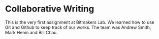 Collaborative Writing
=============
This is the very first assignment at Bitmakers Lab.
We learned how to use Git and Github to keep track of our works.
The team was Andrew Smith, Mark Henin and Bill Chau.
